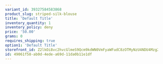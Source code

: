 ```yaml
---
variant_id: 39327584583868
product_slug: striped-silk-blouse
title: 'Default Title'
inventory_quantity: 1
inventory_policy: deny
price: '50.00'
grams: 0
requires_shipping: true
option1: 'Default Title'
storefront_id: Z2lkOi8vc2hvcGlmeS9Qcm9kdWN0VmFyaWFudC8zOTMyNzU4NDU4Mzg2OA==
id: 49061f58-ab0d-4ede-a69d-11da0b11e1df
---
```


